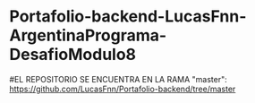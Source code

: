 # Portafolio-backend-LucasFnn-ArgentinaPrograma-DesafioModulo8

#EL REPOSITORIO SE ENCUENTRA EN LA RAMA "master": https://github.com/LucasFnn/Portafolio-backend/tree/master


